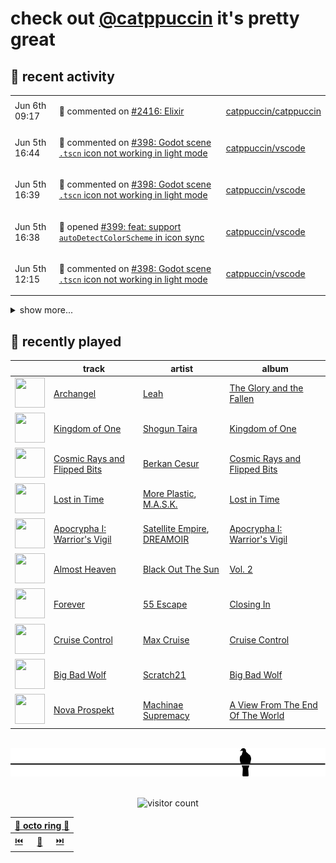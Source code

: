 # check out [@catppuccin](https://github.com/catppuccin) it's pretty great

## 📅 recent activity

<!-- SCRIPT:REPLACE:GITHUB -->
<table>
<tbody>
<tr>
<td><span title='2024-06-06T09:17:57+00:00'>Jun 6th 09:17</span></td>
<td>

💬 commented on [#2416: Elixir](https://github.com/catppuccin/catppuccin/issues/2416)

</td>
<td>

[catppuccin/catppuccin](https://github.com/catppuccin/catppuccin)

</td>
</tr>
<tr>
<td><span title='2024-06-05T16:44:08+00:00'>Jun 5th 16:44</span></td>
<td>

💬 commented on [#398: Godot scene `.tscn` icon not working in light mode](https://github.com/catppuccin/vscode/issues/398)

</td>
<td>

[catppuccin/vscode](https://github.com/catppuccin/vscode)

</td>
</tr>
<tr>
<td><span title='2024-06-05T16:39:15+00:00'>Jun 5th 16:39</span></td>
<td>

💬 commented on [#398: Godot scene `.tscn` icon not working in light mode](https://github.com/catppuccin/vscode/issues/398)

</td>
<td>

[catppuccin/vscode](https://github.com/catppuccin/vscode)

</td>
</tr>
<tr>
<td><span title='2024-06-05T16:38:15+00:00'>Jun 5th 16:38</span></td>
<td>

🚀 opened [#399: feat: support `autoDetectColorScheme` in icon sync](https://github.com/catppuccin/vscode/pull/399)

</td>
<td>

[catppuccin/vscode](https://github.com/catppuccin/vscode)

</td>
</tr>
<tr>
<td><span title='2024-06-05T12:15:43+00:00'>Jun 5th 12:15</span></td>
<td>

💬 commented on [#398: Godot scene `.tscn` icon not working in light mode](https://github.com/catppuccin/vscode/issues/398)

</td>
<td>

[catppuccin/vscode](https://github.com/catppuccin/vscode)

</td>
</tr>
</tbody>
</table>

<details>
<summary>show more...</summary>
<table>
<tbody>
<tr>
<td><span title='2024-06-05T08:57:42+00:00'>Jun 5th 08:57</span></td>
<td>

💬 commented on [#398: Godot scene `.tscn` icon not working in light mode](https://github.com/catppuccin/vscode/issues/398)

</td>
<td>

[catppuccin/vscode](https://github.com/catppuccin/vscode)

</td>
</tr>
<tr>
<td><span title='2024-06-05T08:48:35+00:00'>Jun 5th 08:48</span></td>
<td>

🚢 pushed 1 commit to `main`

</td>
<td>

[catppuccin/toolbox](https://github.com/catppuccin/toolbox)

</td>
</tr>
<tr>
<td><span title='2024-06-05T08:48:34+00:00'>Jun 5th 08:48</span></td>
<td>

🎉 closed [#238: chore(deps): update dependency ajv to v8.16.0](https://github.com/catppuccin/toolbox/pull/238)

</td>
<td>

[catppuccin/toolbox](https://github.com/catppuccin/toolbox)

</td>
</tr>
<tr>
<td><span title='2024-06-05T08:47:08+00:00'>Jun 5th 08:47</span></td>
<td>

🔍 reviewed [#2418: feat: track archived ports](https://github.com/catppuccin/catppuccin/pull/2418)

</td>
<td>

[catppuccin/catppuccin](https://github.com/catppuccin/catppuccin)

</td>
</tr>
<tr>
<td><span title='2024-06-05T08:45:07+00:00'>Jun 5th 08:45</span></td>
<td>

🔍 reviewed [#2418: feat: track archived ports](https://github.com/catppuccin/catppuccin/pull/2418)

</td>
<td>

[catppuccin/catppuccin](https://github.com/catppuccin/catppuccin)

</td>
</tr>
<tr>
<td><span title='2024-06-05T08:45:07+00:00'>Jun 5th 08:45</span></td>
<td>

🔍 reviewed [#2418: feat: track archived ports](https://github.com/catppuccin/catppuccin/pull/2418)

</td>
<td>

[catppuccin/catppuccin](https://github.com/catppuccin/catppuccin)

</td>
</tr>
<tr>
<td><span title='2024-06-04T15:20:01+00:00'>Jun 4th 15:20</span></td>
<td>

🚢 pushed 1 commit to `main`

</td>
<td>

[backwardspy/truckers](https://github.com/backwardspy/truckers)

</td>
</tr>
<tr>
<td><span title='2024-06-04T15:17:15+00:00'>Jun 4th 15:17</span></td>
<td>

🚢 pushed 1 commit to `main`

</td>
<td>

[backwardspy/truckers](https://github.com/backwardspy/truckers)

</td>
</tr>
<tr>
<td><span title='2024-06-04T10:08:57+00:00'>Jun 4th 10:08</span></td>
<td>

🚢 pushed 1 commit to `main`

</td>
<td>

[backwardspy/truckers](https://github.com/backwardspy/truckers)

</td>
</tr>
<tr>
<td><span title='2024-06-04T10:07:55+00:00'>Jun 4th 10:07</span></td>
<td>

🚢 pushed 1 commit to `main`

</td>
<td>

[backwardspy/truckers](https://github.com/backwardspy/truckers)

</td>
</tr>
<tr>
<td><span title='2024-06-04T10:07:09+00:00'>Jun 4th 10:07</span></td>
<td>

🪄 created repository

</td>
<td>

[backwardspy/truckers](https://github.com/backwardspy/truckers)

</td>
</tr>
<tr>
<td><span title='2024-06-04T04:12:10+00:00'>Jun 4th 04:12</span></td>
<td>

📢 opened [#8: add hex formatting options to frontmatter](https://github.com/catppuccin/whiskers/issues/8)

</td>
<td>

[catppuccin/whiskers](https://github.com/catppuccin/whiskers)

</td>
</tr>
<tr>
<td><span title='2024-06-04T04:11:28+00:00'>Jun 4th 04:11</span></td>
<td>

📢 opened [#7: set output encoding in frontmatter](https://github.com/catppuccin/whiskers/issues/7)

</td>
<td>

[catppuccin/whiskers](https://github.com/catppuccin/whiskers)

</td>
</tr>
<tr>
<td><span title='2024-06-03T13:17:20+00:00'>Jun 3rd 13:17</span></td>
<td>

💬 commented on [#2416: Elixir](https://github.com/catppuccin/catppuccin/issues/2416)

</td>
<td>

[catppuccin/catppuccin](https://github.com/catppuccin/catppuccin)

</td>
</tr>
<tr>
<td><span title='2024-06-03T10:41:59+00:00'>Jun 3rd 10:41</span></td>
<td>

🚢 pushed 1 commit to `feat/palette-version`

</td>
<td>

[catppuccin/palette](https://github.com/catppuccin/palette)

</td>
</tr>
</tbody>
</table>
</details>
<!-- SCRIPT:REPLACE:GITHUB -->

## 🎵 recently played

<!-- SCRIPT:REPLACE:SPOTIFY -->
| | track | artist | album |
| - | - | - | - |
| <img src="https://i.scdn.co/image/ab67616d00004851a68a2e30989384d65d2b0ca5" width="48" height="48"> | [Archangel](https://open.spotify.com/track/6hdlL6Jx3AHjdW6a6htloj) | [Leah](https://open.spotify.com/artist/5JrVokmullzV1zq8M8iP69) | [The Glory and the Fallen](https://open.spotify.com/track/6hdlL6Jx3AHjdW6a6htloj) |
| <img src="https://i.scdn.co/image/ab67616d000048514d33c3499d6fc9d7502d1841" width="48" height="48"> | [Kingdom of One](https://open.spotify.com/track/1m1DdfhunK9WGqQsz1w6Ci) | [Shogun Taira](https://open.spotify.com/artist/0T500eqUxzgFZ4r8c6yL1b) | [Kingdom of One](https://open.spotify.com/track/1m1DdfhunK9WGqQsz1w6Ci) |
| <img src="https://i.scdn.co/image/ab67616d000048514d6bdf4406b403e7eebe0f3e" width="48" height="48"> | [Cosmic Rays and Flipped Bits](https://open.spotify.com/track/1lzggsJgRLSaORYYXpJpyM) | [Berkan Cesur](https://open.spotify.com/artist/5dUOfxMZOkCnJVwhbZm5ta) | [Cosmic Rays and Flipped Bits](https://open.spotify.com/track/1lzggsJgRLSaORYYXpJpyM) |
| <img src="https://i.scdn.co/image/ab67616d000048515477b1fad9b08e188eb4fb54" width="48" height="48"> | [Lost in Time](https://open.spotify.com/track/4g2N7Ji8zMOFRnGVoqH9sj) | [More Plastic](https://open.spotify.com/artist/2pTv3pLM9Cw3tblbBHOAzN), [M.A.S.K.](https://open.spotify.com/artist/4BbXWPIfy8mGhcdzvNQV3f) | [Lost in Time](https://open.spotify.com/track/4g2N7Ji8zMOFRnGVoqH9sj) |
| <img src="https://i.scdn.co/image/ab67616d00004851ea8412687e66aac33c4f9a7a" width="48" height="48"> | [Apocrypha I: Warrior's Vigil](https://open.spotify.com/track/7l5tu6XnJuPFFYK7SKtXjI) | [Satellite Empire](https://open.spotify.com/artist/1DGpuIJ6KAI5bcaFGbJZJs), [DREAMOIR](https://open.spotify.com/artist/0ey5wIjpwfYNKVr10IL4op) | [Apocrypha I: Warrior's Vigil](https://open.spotify.com/track/7l5tu6XnJuPFFYK7SKtXjI) |
| <img src="https://i.scdn.co/image/ab67616d00004851bf4526de8c42ea92ab6c980b" width="48" height="48"> | [Almost Heaven](https://open.spotify.com/track/5vZuUkn6S38LMPszQDTvcU) | [Black Out The Sun](https://open.spotify.com/artist/0OxEYB4F31W95nJxNOkPpt) | [Vol. 2](https://open.spotify.com/track/5vZuUkn6S38LMPszQDTvcU) |
| <img src="https://i.scdn.co/image/ab67616d00004851aba3ca0cbea4de02ffa73c5b" width="48" height="48"> | [Forever](https://open.spotify.com/track/3Gaxjgv63zqkBj5LeoTLBG) | [55 Escape](https://open.spotify.com/artist/1wRtqtLpJErmk9fZmZrrE5) | [Closing In](https://open.spotify.com/track/3Gaxjgv63zqkBj5LeoTLBG) |
| <img src="https://i.scdn.co/image/ab67616d000048512861ec0b662ccbe959703961" width="48" height="48"> | [Cruise Control](https://open.spotify.com/track/2y14hu7xtsMN4DREAw9w4e) | [Max Cruise](https://open.spotify.com/artist/5qy7shkCBvtMY1NLS9BREl) | [Cruise Control](https://open.spotify.com/track/2y14hu7xtsMN4DREAw9w4e) |
| <img src="https://i.scdn.co/image/ab67616d000048514f8ceea51870d684ab6f41bf" width="48" height="48"> | [Big Bad Wolf](https://open.spotify.com/track/4KMaU6ZpAs168WMBp4xb1R) | [Scratch21](https://open.spotify.com/artist/3WCGPWxaTtnBgGQj4w7LEW) | [Big Bad Wolf](https://open.spotify.com/track/4KMaU6ZpAs168WMBp4xb1R) |
| <img src="https://i.scdn.co/image/ab67616d000048516549db795138dc2b76258712" width="48" height="48"> | [Nova Prospekt](https://open.spotify.com/track/7ibtlIOpL831U5RSCC9s3r) | [Machinae Supremacy](https://open.spotify.com/artist/6cmp7ut7okJAgJOSaMAVf3) | [A View From The End Of The World](https://open.spotify.com/track/7ibtlIOpL831U5RSCC9s3r) |

<!-- SCRIPT:REPLACE:SPOTIFY -->

<br>

<div align="center">

<picture>
    <source media="(prefers-color-scheme: light)" srcset="assets/pigeon-light.svg">
    <source media="(prefers-color-scheme: dark)" srcset="assets/pigeon-dark.svg">
    <img alt="pigeon sitting on a wire" src="assets/pigeon-light.svg">
</picture>

<br>
<br>

![visitor count](https://profile-counter.glitch.me/backwardspy/count.svg)

<table>
    <thead>
        <th colspan="3"><a href="https://octo-ring.com">🐙 octo ring 🐙</a></th>
    </thead>
    <tbody>
        <td><a href="https://octo-ring.com/p/backwardspy/prev">⏮️</a></td>
        <td><a href="https://octo-ring.com/p/backwardspy/random">🔀</a></td>
        <td><a href="https://octo-ring.com/p/backwardspy/next">⏭️</a></td>
    </tbody>
</table>

</div>
